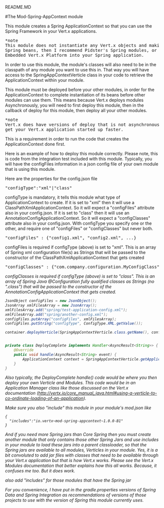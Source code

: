 README.MD

#The Mod-Spring-AppContext module

This module creates a Spring ApplicationContext so that you can use the Spring Framework in your Vert.x applications.

<pre>
*note
This module does not instantiate any Vert.x objects and making them beans. If you want your Vert.x objects to be
Spring beans, then I recommend Pidster's Spring modules, or the architectural route of using
Embedded Vert.x Platform into your Spring application.
</pre>

In order to use this module, the module's classes will also need to be in the classpath of any module you want to use
this in. That way you will have access to the SpringAppContextVerticle class in your code to retrieve the ApplicationContext
within your module.

This module must be deployed before your other modules, in order for the ApplicationContext to complete instantiation
of its beans before other modules can use them. This means because Vert.x deploys modules Asynchronously, you will need
to first deploy this module, then in the callback of deploy for this module, then deploy all your other modules.

<pre>
*note
Vert.x does have versions of deploy that is not asynchronous, however, you will tend to use the asynchronous ones to
get your Vert.x application started up faster.
</pre>

This is a requirement in order to run the code that creates the ApplicationContext done first.

Here is an example of how to deploy this module correctly. Please note, this is code from the integration test
included with this module. Typically, you will have the configFiles information in a json config file of your
own module that is using this module.

Here are the properties for the config.json file
<pre>
"configType":"xml"|"class"
</pre>
configType is mandatory, it tells this module what type of ApplicationContext to create. If it is set to "xml"
then it will use a ClassPathXmlApplicationContext. So it will expect a "configFiles" attribute also in your config.json.
If it is set to "class" then it will use an AnnotationConfigApplicationContext. So it will expect a "configClasses"
attribute also in your config.json. With configType you specify one or the other, and require one of "configFiles" or
"configClasses" but never both.
<pre>
"configFiles" : {"config1.xml", "config2.xml", ...}
</pre>
configFiles is required if configType (above) is set to "xml". This is an array of Spring xml configuration file(s)
as Strings that will be passed to the constructor of the ClassPathXmlApplicationContext that gets created
<pre>
"configClasses" : {"com.company.configuration.MyConfigClass", "com.company.configuration.OtherConfigClass"}
</pre>
<i>configClasses is required if configType (above) is set to "class". This is an array of Spring Java @Configuration
fully qualified classes as Strings (no ".class") that will be passed to the constructor of the
AnnotationConfigApplicationContext that gets created.

```Java
JsonObject configFiles = new JsonObject();
JsonArray xmlFilesArray = new JsonArray();
xmlFilesArray.add("spring/test-application-config.xml");
xmlFilesArray.add("spring/another-config.xml");
configFiles.putArray("configFiles", xmlFilesArray);
configFiles.putString("configType", ConfigType.XML.getValue());

container.deployVerticle(SpringAppContextVerticle.class.getName(), configFiles, new DeployComplete());


private class DeployComplete implements Handler<AsyncResult<String>> {
    @Override
    public void handle(AsyncResult<String> event) {
        ApplicationContext context = SpringAppContextVerticle.getApplicationContext();
    }
}
```

Also typically, the DeployComplete handle() code would be where you then deploy your own Verticle and
Modules. This code would be in an Application Manager class like those discussed on the Vert.x documentation
(http://vertx.io/core_manual_java.html#using-a-verticle-to-co-ordinate-loading-of-an-application).

Make sure you also "include" this module in your module's mod.json like
```
{
  "includes":"io.vertx~mod-spring-appcontext~1.0.0-B1"
}
```
And if you need more Spring jars than Core Spring then you must create another module that
only contains those other Spring Jars and use includes in your module to load these jars into a parent
classloader, so that the Spring jars are available to all modules, Verticles in your module.
Yes, it is a bit convoluted to add jar files with classes that need to be available through your Vert.x application
but that is how Vert.x works. Please see the Vert.x Modules documentation that better explains how this all works.
Because, it confuses me too. But it does work.

also add "includes" for those modules that have the Spring jar

For you convenience, I have put in the gradle.properties versions of Spring Data and Spring Integration as
recommendations of versions of those projects to use with the version of Spring this module currently uses.